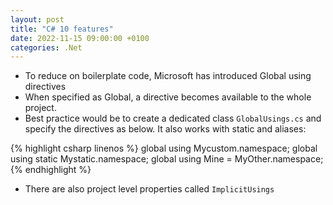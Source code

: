 ```yaml
---
layout: post
title: "C# 10 features"
date: 2022-11-15 09:00:00 +0100
categories: .Net
---
```


* To reduce on boilerplate code, Microsoft has introduced Global using directives
* When specified as Global, a directive becomes available to the whole project.
* Best practice would be to create a dedicated class `GlobalUsings.cs` and specify the directives as below.  It also works with static and aliases:

{% highlight csharp linenos %}
global using Mycustom.namespace;
global using static Mystatic.namespace;
global using Mine = MyOther.namespace;
{% endhighlight %}

* There are also project level properties called `ImplicitUsings`